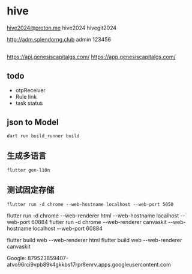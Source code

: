 # hive

hive2024@proton.me  hive2024
hivegit2024

http://adm.splendorng.club
admin 123456

##
https://api.genesiscapitalgs.com/
https://app.genesiscapitalgs.com/
## todo
- otpReceiver
- Rule link
- task status


## json to Model

    dart run build_runner build 

## 生成多语言

    flutter gen-l10n

## 测试固定存储

    flutter run -d chrome --web-hostname localhost --web-port 5050
    

flutter run -d chrome --web-renderer html --web-hostname localhost --web-port 60884
flutter run -d chrome --web-renderer canvaskit --web-hostname localhost --web-port 60884

flutter build web --web-renderer html
flutter build web --web-renderer canvaskit



Google:
879523859407-atvo96rci9vpb89k4gkkbs17rpr8enrv.apps.googleusercontent.com
